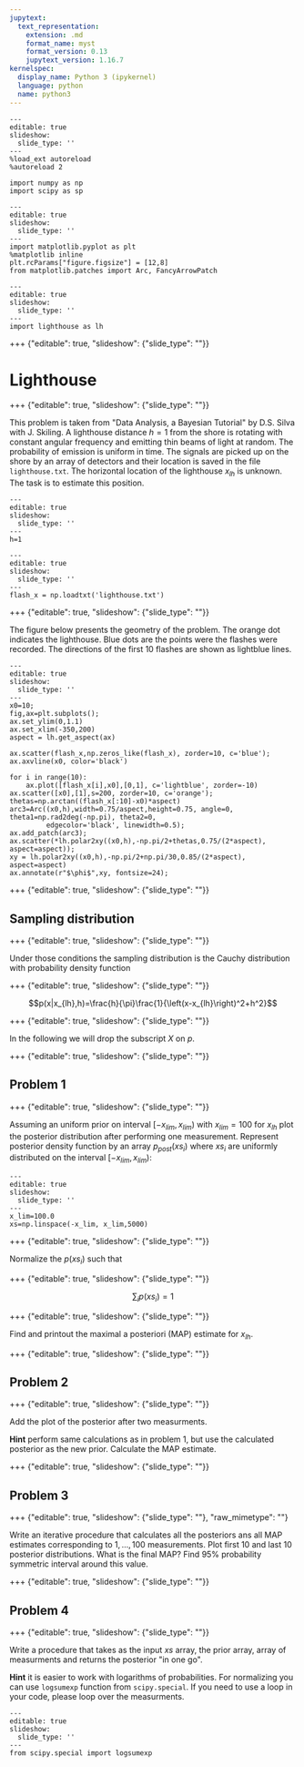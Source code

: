 ```yaml
---
jupytext:
  text_representation:
    extension: .md
    format_name: myst
    format_version: 0.13
    jupytext_version: 1.16.7
kernelspec:
  display_name: Python 3 (ipykernel)
  language: python
  name: python3
---
```


```{code-cell}
---
editable: true
slideshow:
  slide_type: ''
---
%load_ext autoreload
%autoreload 2
```

```{code-cell}
import numpy as np
import scipy as sp
```

```{code-cell}
---
editable: true
slideshow:
  slide_type: ''
---
import matplotlib.pyplot as plt
%matplotlib inline
plt.rcParams["figure.figsize"] = [12,8]
from matplotlib.patches import Arc, FancyArrowPatch
```

```{code-cell}
---
editable: true
slideshow:
  slide_type: ''
---
import lighthouse as lh
```

+++ {"editable": true, "slideshow": {"slide_type": ""}}

# Lighthouse

+++ {"editable": true, "slideshow": {"slide_type": ""}}

This problem is taken from "Data Analysis, a Bayesian Tutorial" by D.S. Silva with J. Skiling. A lighthouse distance $h=1$ from the shore is rotating with constant angular frequency and emitting thin beams of light at random. The probability of emission is uniform in time. The signals are picked up on the shore by an array of detectors and their location is saved in the file `lighthouse.txt`.  The horizontal location of the lighthouse $x_{lh}$ is unknown. The task is to estimate this position.

```{code-cell}
---
editable: true
slideshow:
  slide_type: ''
---
h=1
```

```{code-cell}
---
editable: true
slideshow:
  slide_type: ''
---
flash_x = np.loadtxt('lighthouse.txt')
```

+++ {"editable": true, "slideshow": {"slide_type": ""}}

The figure below  presents the geometry of the problem. The orange dot indicates the lighthouse. Blue dots are the points were the flashes were recorded. The directions of the first 10 flashes are shown as lightblue lines.

```{code-cell}
---
editable: true
slideshow:
  slide_type: ''
---
x0=10;
fig,ax=plt.subplots();
ax.set_ylim(0,1.1)
ax.set_xlim(-350,200)
aspect = lh.get_aspect(ax)

ax.scatter(flash_x,np.zeros_like(flash_x), zorder=10, c='blue');
ax.axvline(x0, color='black')

for i in range(10):
    ax.plot([flash_x[i],x0],[0,1], c='lightblue', zorder=-10)    
ax.scatter([x0],[1],s=200, zorder=10, c='orange');
thetas=np.arctan((flash_x[:10]-x0)*aspect)
arc3=Arc((x0,h),width=0.75/aspect,height=0.75, angle=0, theta1=np.rad2deg(-np.pi), theta2=0,
         edgecolor='black', linewidth=0.5);
ax.add_patch(arc3);
ax.scatter(*lh.polar2xy((x0,h),-np.pi/2+thetas,0.75/(2*aspect), aspect=aspect));
xy = lh.polar2xy((x0,h),-np.pi/2+np.pi/30,0.85/(2*aspect), aspect=aspect)
ax.annotate(r"$\phi$",xy, fontsize=24);
```

+++ {"editable": true, "slideshow": {"slide_type": ""}}

## Sampling distribution

+++ {"editable": true, "slideshow": {"slide_type": ""}}

Under those conditions the sampling distribution is the Cauchy distribution with probability density function

+++ {"editable": true, "slideshow": {"slide_type": ""}}

$$p(x|x_{lh},h)=\frac{h}{\pi}\frac{1}{\left(x-x_{lh}\right)^2+h^2}$$

+++ {"editable": true, "slideshow": {"slide_type": ""}}

In the following we will drop the subscript $X$ on $p$.

+++ {"editable": true, "slideshow": {"slide_type": ""}}

## Problem 1

+++ {"editable": true, "slideshow": {"slide_type": ""}}

Assuming an uniform prior on interval $[-x_{lim}, x_{lim})$ with $x_{lim}=100$ for $x_{lh}$  plot the posterior distribution after performing one measurement.  Represent posterior density function by an array $p_{post}(xs_i)$ where $xs_i$ are uniformly distributed on the interval  $[-x_{lim}, x_{lim})$:

```{code-cell}
---
editable: true
slideshow:
  slide_type: ''
---
x_lim=100.0
xs=np.linspace(-x_lim, x_lim,5000)
```

+++ {"editable": true, "slideshow": {"slide_type": ""}}

Normalize the $p(xs_i)$ such that

+++ {"editable": true, "slideshow": {"slide_type": ""}}

$$\sum_i p(xs_i)=1$$

+++ {"editable": true, "slideshow": {"slide_type": ""}}

Find and printout the maximal a posteriori (MAP) estimate for $x_{lh}$.

+++ {"editable": true, "slideshow": {"slide_type": ""}}

## Problem 2

+++ {"editable": true, "slideshow": {"slide_type": ""}}

Add the plot of the posterior after two measurments. 

**Hint** perform same calculations as in problem 1, but use the calculated posterior as the new prior. Calculate the MAP estimate.

+++ {"editable": true, "slideshow": {"slide_type": ""}}

## Problem 3

+++ {"editable": true, "slideshow": {"slide_type": ""}, "raw_mimetype": ""}

Write an iterative procedure that calculates all the posteriors ans all MAP estimates corresponding to $1,\ldots,100$ measurements. Plot first 10 and last 10 posterior distributions. What is the final MAP? Find 95% probability symmetric interval around this value.

+++ {"editable": true, "slideshow": {"slide_type": ""}}

## Problem 4

+++ {"editable": true, "slideshow": {"slide_type": ""}}

Write a procedure that takes as the input $xs$ array, the prior array,  array of measurments and returns the posterior "in one go". 

**Hint** it is easier to work with logarithms of probabilities. For normalizing you can use `logsumexp` function from `scipy.special`. If you need to use a loop in your code, please loop over the measurments.

```{code-cell}
---
editable: true
slideshow:
  slide_type: ''
---
from scipy.special import logsumexp
```
